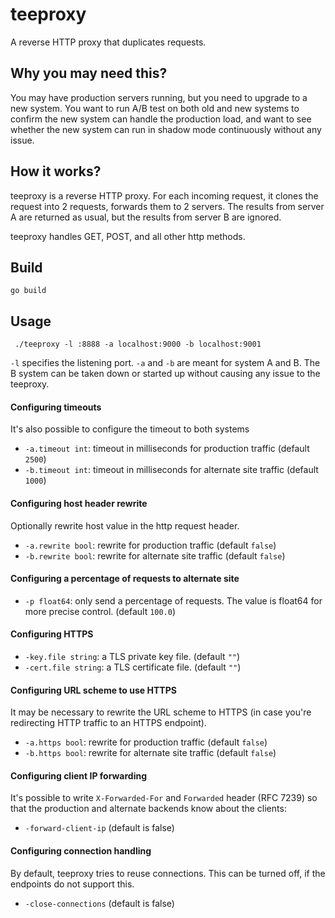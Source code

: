 teeproxy
=========

A reverse HTTP proxy that duplicates requests.

Why you may need this?
----------------------
You may have production servers running, but you need to upgrade to a new system. You want to run A/B test on both old and new systems to confirm the new system can handle the production load, and want to see whether the new system can run in shadow mode continuously without any issue.

How it works?
-------------
teeproxy is a reverse HTTP proxy. For each incoming request, it clones the request into 2 requests, forwards them to 2 servers. The results from server A are returned as usual, but the results from server B are ignored.

teeproxy handles GET, POST, and all other http methods.

Build
-------------
```
go build
```

Usage
-------------
```
 ./teeproxy -l :8888 -a localhost:9000 -b localhost:9001
```
 `-l` specifies the listening port. `-a` and `-b` are meant for system A and B. The B system can be taken down or started up without causing any issue to the teeproxy.

#### Configuring timeouts ####
It's also possible to configure the timeout to both systems
*  `-a.timeout int`: timeout in milliseconds for production traffic (default `2500`)
*  `-b.timeout int`: timeout in milliseconds for alternate site traffic (default `1000`)

#### Configuring host header rewrite ####
Optionally rewrite host value in the http request header.
*  `-a.rewrite bool`: rewrite for production traffic (default `false`)
*  `-b.rewrite bool`: rewrite for alternate site traffic (default `false`)

#### Configuring a percentage of requests to alternate site ####
*  `-p float64`: only send a percentage of requests. The value is float64 for more precise control. (default `100.0`)

#### Configuring HTTPS ####
*  `-key.file string`: a TLS private key file. (default `""`)
*  `-cert.file string`: a TLS certificate file. (default `""`)

#### Configuring URL scheme to use HTTPS ####
It may be necessary to rewrite the URL scheme to HTTPS (in case you're redirecting HTTP traffic to an HTTPS endpoint).
*  `-a.https bool`: rewrite for production traffic (default `false`)
*  `-b.https bool`: rewrite for alternate site traffic (default `false`)

#### Configuring client IP forwarding ####
It's possible to write `X-Forwarded-For` and `Forwarded` header (RFC 7239) so
that the production and alternate backends know about the clients:
*  `-forward-client-ip` (default is false)

#### Configuring connection handling ####
By default, teeproxy tries to reuse connections. This can be turned off, if the
endpoints do not support this.
*  `-close-connections` (default is false)

